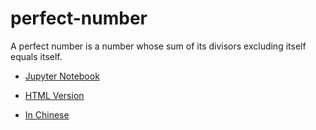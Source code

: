 # perfect-number


A perfect number is a number whose sum of its divisors excluding itself equals itself.

- [Jupyter Notebook](https://github.com/easai/perfect-number/blob/main/perfect-number.ipynb)
- [HTML Version](https://easai.github.io/perfect-number/perfect-number.html)


- [In Chinese](https://github.com/easai/perfect-number/blob/main/README-zh.md)








